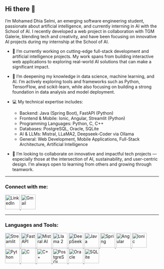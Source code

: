 ## Hi there 👋

I’m Mohamed Dhia Selmi, an emerging software engineering student, passionate about artificial intelligence, and currently interning in AI with the School of AI. I recently developed a web project in collaboration with TGM Galerie, blending tech and creativity, and have been focusing on innovative AI projects during my internship at the School of AI.

- 🔭 I’m currently working on cutting-edge full-stack development and artificial intelligence projects. My work spans from building interactive web applications to exploring real-world AI solutions that can make a significant impact.

- 🌱 I’m deepening my knowledge in data science, machine learning, and AI. I’m actively exploring tools and frameworks such as Python, TensorFlow, and scikit-learn, while also focusing on building a strong foundation in data analysis and model deployment.

- 💻 My technical expertise includes:

    * Backend: Java (Spring Boot), FastAPI (Python)
    * Frontend & Mobile: Ionic, Angular, Streamlit (Python)
    * Programming Languages: Python, C, C++
    * Databases: PostgreSQL, Oracle, SQLite
    * AI & LLMs: Mistral, LLaMA2, Deepseek-Coder via Ollama
    * General: Web Development, Mobile Applications, Full-Stack Architecture, Artificial Intelligence


- 👯 I’m looking to collaborate on innovative and impactful tech projects — especially those at the intersection of AI, sustainability, and user-centric design. I'm always open to learning from others and growing through teamwork.

---
### Connect with me:

<p align="left">
  <a href="https://www.linkedin.com/in/mohamed-dhia-selmi/" target="_blank" rel="noreferrer">
    <img src="https://upload.wikimedia.org/wikipedia/commons/thumb/c/ca/LinkedIn_logo_initials.png/480px-LinkedIn_logo_initials.png" alt="LinkedIn" width="48" height="48">
  </a>
  <a href="mailto:mohameddhiaselmii@gmail.com" target="_blank" rel="noreferrer">
    <img src="https://upload.wikimedia.org/wikipedia/commons/thumb/7/7e/Gmail_icon_%282020%29.svg/512px-Gmail_icon_%282020%29.svg.png" alt="Gmail" width="48" height="48">
  </a>
</p>

---

### Languages and Tools:

<p align="left">
  <a href="https://streamlit.io" target="_blank" rel="noreferrer">
    <img src="http://googleusercontent.com/image_collection/image_retrieval/14596263828068230450" alt="Streamlit" width="48" height="48">
  </a>
  <a href="https://fastapi.tiangolo.com" target="_blank" rel="noreferrer">
    <img src="http://googleusercontent.com/image_collection/image_retrieval/9645094556433989739" alt="FastAPI" width="48" height="48">
  </a>
   <a href="https://mistral.ai" target="_blank" rel="noreferrer">
    <img src="http://googleusercontent.com/image_collection/image_retrieval/6718169850987806430" alt="Mistral AI" width="48" height="48">
  </a>
  <a href="https://ai.meta.com/llama/" target="_blank" rel="noreferrer">
    <img src="http://googleusercontent.com/image_collection/image_retrieval/15814681219859671933" alt="Llama 2" width="48" height="48">
  </a>
  <a href="https://www.deepseek.com/" target="_blank" rel="noreferrer">
    <img src="http://googleusercontent.com/image_collection/image_retrieval/9093271371955648246" alt="DeepSeek" width="48" height="48">
  </a>
  
  <a href="https://www.java.com" target="_blank" rel="noreferrer">
    <img src="http://googleusercontent.com/image_collection/image_retrieval/1338923764489290798" alt="Java" width="48" height="48">
  </a>
  <a href="https://spring.io/" target="_blank" rel="noreferrer">
    <img src="http://googleusercontent.com/image_collection/image_retrieval/10100749264074830673" alt="Spring" width="48" height="48">
  </a>
  
  <a href="https://angular.io" target="_blank" rel="noreferrer">
    <img src="http://googleusercontent.com/image_collection/image_retrieval/7508101390854073135" alt="Angular" width="48" height="48">
  </a>
  <a href="https://ionicframework.com" target="_blank" rel="noreferrer">
    <img src="http://googleusercontent.com/image_collection/image_retrieval/11278482022014879314" alt="Ionic" width="48" height="48">
  </a>
  
  <a href="https://www.python.org" target="_blank" rel="noreferrer">
    <img src="http://googleusercontent.com/image_collection/image_retrieval/16018161214180764277" alt="Python" width="48" height="48">
  </a>
   <a href="https://www.cprogramming.com/" target="_blank" rel="noreferrer">
    <img src="http://googleusercontent.com/image_collection/image_retrieval/8462350432147061927" alt="C" width="48" height="48">
  </a>
  <a href="https://www.w3schools.com/cpp/" target="_blank" rel="noreferrer">
    <img src="http://googleusercontent.com/image_collection/image_retrieval/11704393310311945274" alt="C++" width="48" height="48">
  </a>
  
  <a href="https://www.postgresql.org" target="_blank" rel="noreferrer">
    <img src="http://googleusercontent.com/image_collection/image_retrieval/18017558463706578917" alt="PostgreSQL" width="48" height="48">
  </a>
  <a href="https://www.oracle.com/" target="_blank" rel="noreferrer">
    <img src="http://googleusercontent.com/image_collection/image_retrieval/15375120834429740046" alt="Oracle" width="48" height="48">
  </a>
  <a href="https://www.sqlite.org/" target="_blank" rel="noreferrer">
    <img src="http://googleusercontent.com/image_collection/image_retrieval/17129421759442382019" alt="SQLite" width="48" height="48">
  </a>
</p>
<!--
**dhiaselmi1/dhiaselmi1** is a ✨ _special_ ✨ repository because its `README.md` (this file) appears on your GitHub profile.

Here are some ideas to get you started:

- 🔭 I’m currently working on ...
- 🌱 I’m currently learning ...
- 👯 I’m looking to collaborate on ...
- 🤔 I’m looking for help with ...
- 💬 Ask me about ...
- 📫 How to reach me: ...
- 😄 Pronouns: ...
- ⚡ Fun fact: ...
-->
